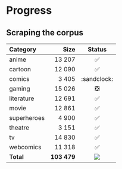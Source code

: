 # Progress

## Scraping the corpus

| Category | Size | Status |
| :-- | --: | :-: |
| anime | 13 207 | :white_check_mark: |
| cartoon | 12 090 | :white_check_mark: |
| comics | 3 405 | :sandclock: |
| gaming | 15 026 | :negative_squared_cross_mark: |
| literature | 12 691 | :white_check_mark: |
| movie | 12 861 | :white_check_mark: |
| superheroes | 4 900 | :white_check_mark: |
| theatre | 3 151 | :white_check_mark: |
| tv | 14 830 | :white_check_mark: |
| webcomics | 11 318 | :white_check_mark: |
| **Total** | **103 479** | ![](https://geps.dev/progress/58?dangerColor=9c004b&warningColor=9c004b)
